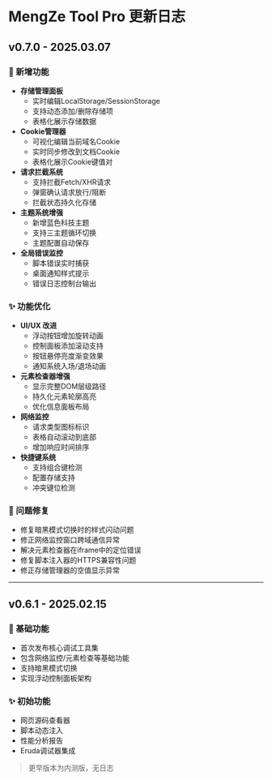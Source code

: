 # MengZe Tool Pro 更新日志

## v0.7.0 - 2025.03.07

### 🚀 新增功能
- **存储管理面板**  
  - 实时编辑LocalStorage/SessionStorage
  - 支持动态添加/删除存储项
  - 表格化展示存储数据
- **Cookie管理器**  
  - 可视化编辑当前域名Cookie
  - 实时同步修改到文档Cookie
  - 表格化展示Cookie键值对
- **请求拦截系统**  
  - 支持拦截Fetch/XHR请求
  - 弹窗确认请求放行/阻断
  - 拦截状态持久化存储
- **主题系统增强**  
  - 新增蓝色科技主题
  - 支持三主题循环切换
  - 主题配置自动保存
- **全局错误监控**  
  - 脚本错误实时捕获
  - 桌面通知样式提示
  - 错误日志控制台输出

### ✨ 功能优化
- **UI/UX 改进**  
  - 浮动按钮增加旋转动画
  - 控制面板添加滚动支持
  - 按钮悬停亮度渐变效果
  - 通知系统入场/退场动画
- **元素检查器增强**  
  - 显示完整DOM层级路径
  - 持久化元素轮廓高亮
  - 优化信息面板布局
- **网络监控**  
  - 请求类型图标标识
  - 表格自动滚动到底部
  - 增加响应时间排序
- **快捷键系统**  
  - 支持组合键检测
  - 配置存储支持
  - 冲突键位检测

### 🐛 问题修复
- 修复暗黑模式切换时的样式闪动问题
- 修正网络监控窗口跨域通信异常
- 解决元素检查器在iframe中的定位错误
- 修复脚本注入器的HTTPS兼容性问题
- 修正存储管理器的空值显示异常

---

## v0.6.1 - 2025.02.15

### 🚀 基础功能
- 首次发布核心调试工具集
- 包含网络监控/元素检查等基础功能
- 支持暗黑模式切换
- 实现浮动控制面板架构

### ✨ 初始功能
- 网页源码查看器
- 脚本动态注入
- 性能分析报告
- Eruda调试器集成

> 更早版本为内测版，无日志